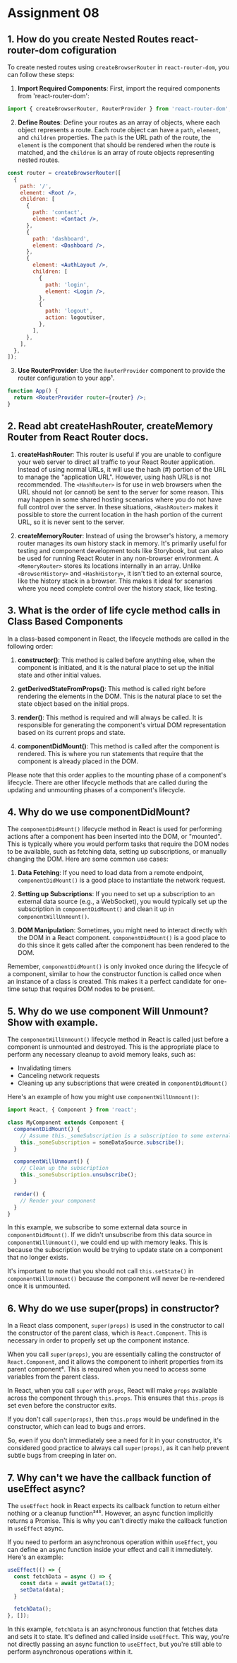 # Assignment 08 

## 1. How do you create Nested Routes react-router-dom cofiguration 

To create nested routes using `createBrowserRouter` in `react-router-dom`, you can follow these steps:

1. **Import Required Components**: First, import the required components from 'react-router-dom':
```jsx
import { createBrowserRouter, RouterProvider } from 'react-router-dom';
```
2. **Define Routes**: Define your routes as an array of objects, where each object represents a route. Each route object can have a `path`, `element`, and `children` properties. The `path` is the URL path of the route, the `element` is the component that should be rendered when the route is matched, and the `children` is an array of route objects representing nested routes.
```jsx
const router = createBrowserRouter([
  {
    path: '/',
    element: <Root />,
    children: [
      {
        path: 'contact',
        element: <Contact />,
      },
      {
        path: 'dashboard',
        element: <Dashboard />,
      },
      {
        element: <AuthLayout />,
        children: [
          {
            path: 'login',
            element: <Login />,
          },
          {
            path: 'logout',
            action: logoutUser,
          },
        ],
      },
    ],
  },
]);
```
3. **Use RouterProvider**: Use the `RouterProvider` component to provide the router configuration to your app¹.
```jsx
function App() {
  return <RouterProvider router={router} />;
}
```
## 2. Read abt createHashRouter, createMemory Router from React Router docs.

1. **createHashRouter**: This router is useful if you are unable to configure your web server to direct all traffic to your React Router application. Instead of using normal URLs, it will use the hash (#) portion of the URL to manage the "application URL". However, using hash URLs is not recommended. The `<HashRouter>` is for use in web browsers when the URL should not (or cannot) be sent to the server for some reason. This may happen in some shared hosting scenarios where you do not have full control over the server. In these situations, `<HashRouter>` makes it possible to store the current location in the hash portion of the current URL, so it is never sent to the server.

2. **createMemoryRouter**: Instead of using the browser's history, a memory router manages its own history stack in memory. It's primarily useful for testing and component development tools like Storybook, but can also be used for running React Router in any non-browser environment. A `<MemoryRouter>` stores its locations internally in an array. Unlike `<BrowserHistory>` and `<HashHistory>`, it isn't tied to an external source, like the history stack in a browser. This makes it ideal for scenarios where you need complete control over the history stack, like testing.

## 3. What is the order of life cycle method calls in Class Based Components

In a class-based component in React, the lifecycle methods are called in the following order:

1. **constructor()**: This method is called before anything else, when the component is initiated, and it is the natural place to set up the initial state and other initial values.

2. **getDerivedStateFromProps()**: This method is called right before rendering the elements in the DOM. This is the natural place to set the state object based on the initial props.

3. **render()**: This method is required and will always be called. It is responsible for generating the component's virtual DOM representation based on its current props and state.

4. **componentDidMount()**: This method is called after the component is rendered. This is where you run statements that require that the component is already placed in the DOM.

Please note that this order applies to the mounting phase of a component's lifecycle. There are other lifecycle methods that are called during the updating and unmounting phases of a component's lifecycle.

## 4. Why do we use componentDidMount?

The `componentDidMount()` lifecycle method in React is used for performing actions after a component has been inserted into the DOM, or "mounted". This is typically where you would perform tasks that require the DOM nodes to be available, such as fetching data, setting up subscriptions, or manually changing the DOM. Here are some common use cases:

1. **Data Fetching**: If you need to load data from a remote endpoint, `componentDidMount()` is a good place to instantiate the network request.

2. **Setting up Subscriptions**: If you need to set up a subscription to an external data source (e.g., a WebSocket), you would typically set up the subscription in `componentDidMount()` and clean it up in `componentWillUnmount()`.

3. **DOM Manipulation**: Sometimes, you might need to interact directly with the DOM in a React component. `componentDidMount()` is a good place to do this since it gets called after the component has been rendered to the DOM.

Remember, `componentDidMount()` is only invoked once during the lifecycle of a component, similar to how the constructor function is called once when an instance of a class is created. This makes it a perfect candidate for one-time setup that requires DOM nodes to be present.

## 5. Why do we use component Will Unmount? Show with example.

The `componentWillUnmount()` lifecycle method in React is called just before a component is unmounted and destroyed. This is the appropriate place to perform any necessary cleanup to avoid memory leaks, such as:

- Invalidating timers
- Canceling network requests
- Cleaning up any subscriptions that were created in `componentDidMount()`

Here's an example of how you might use `componentWillUnmount()`:

```jsx
import React, { Component } from 'react';

class MyComponent extends Component {
  componentDidMount() {
    // Assume this._someSubscription is a subscription to some external data source
    this._someSubscription = someDataSource.subscribe();
  }

  componentWillUnmount() {
    // Clean up the subscription
    this._someSubscription.unsubscribe();
  }

  render() {
    // Render your component
  }
}
```

In this example, we subscribe to some external data source in `componentDidMount()`. If we didn't unsubscribe from this data source in `componentWillUnmount()`, we could end up with memory leaks. This is because the subscription would be trying to update state on a component that no longer exists.

It's important to note that you should not call `this.setState()` in `componentWillUnmount()` because the component will never be re-rendered once it is unmounted.

## 6. Why do we use super(props) in constructor?

In a React class component, `super(props)` is used in the constructor to call the constructor of the parent class, which is `React.Component`. This is necessary in order to properly set up the component instance.

When you call `super(props)`, you are essentially calling the constructor of `React.Component`, and it allows the component to inherit properties from its parent component⁴. This is required when you need to access some variables from the parent class.

In React, when you call `super` with `props`, React will make `props` available across the component through `this.props`. This ensures that `this.props` is set even before the constructor exits.

If you don't call `super(props)`, then `this.props` would be undefined in the constructor, which can lead to bugs and errors.

So, even if you don't immediately see a need for it in your constructor, it's considered good practice to always call `super(props)`, as it can help prevent subtle bugs from creeping in later on.

## 7. Why can't we have the callback function of useEffect async?

The `useEffect` hook in React expects its callback function to return either nothing or a cleanup function³⁴⁵. However, an async function implicitly returns a Promise. This is why you can't directly make the callback function in `useEffect` async.

If you need to perform an asynchronous operation within `useEffect`, you can define an async function inside your effect and call it immediately. Here's an example:

```jsx
useEffect(() => {
  const fetchData = async () => {
    const data = await getData(1);
    setData(data);
  }

  fetchData();
}, []);
```

In this example, `fetchData` is an asynchronous function that fetches data and sets it to state. It's defined and called inside `useEffect`. This way, you're not directly passing an async function to `useEffect`, but you're still able to perform asynchronous operations within it.


